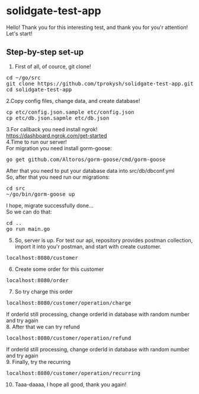 # solidgate-test-app
Hello! Thank you for this interesting test, and thank you for you'r attention! Let's start!
## Step-by-step set-up
1. First of all, of cource, git clone!
<pre>
cd ~/go/src
git clone https://github.com/tprokysh/solidgate-test-app.git
cd solidgate-test-app
</pre>
2.Copy config files, change data, and create database!
<pre>
cp etc/config.json.sample etc/config.json
cp etc/db.json.sapmle etc/db.json
</pre>
3.For callback you need install ngrok! <br>
https://dashboard.ngrok.com/get-started <br>
4.Time to run our server! <br>
For migration you need install gorm-goose:
<pre>
go get github.com/Altoros/gorm-goose/cmd/gorm-goose
</pre>
After that you need to put your database data into src/db/dbconf.yml <br>
So, after that you need run our migrations:
<pre>
cd src
~/go/bin/gorm-goose up
</pre>
I hope, migrate successfully done... <br>
So we can do that:
<pre>
cd ..
go run main.go
</pre>
5. So, server is up. For test our api, repository provides postman collection, import it into you'r postman, and start with create customer. <br>
<pre>
localhost:8080/customer
</pre>
6. Create some order for this customer <br>
<pre>
localhost:8080/order
</pre>
7. So try charge this order <br>
<pre>
localhost:8080/customer/operation/charge
</pre>
If orderId still processing, change orderId in database with random number and try again <br>
8. After that we can try refund
<pre>
localhost:8080/customer/operation/refund
</pre>
If orderId still processing, change orderId in database with random number and try again <br>
9. Finally, try the recurring
<pre>
localhost:8080/customer/operation/recurring
</pre>
10. Taaa-daaaa, I hope all good, thank you again!
